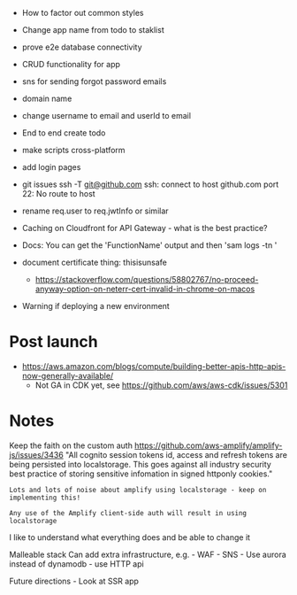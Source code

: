 - How to factor out common styles   
- Change app name from todo to staklist
- prove e2e database connectivity
- CRUD functionality for app
- sns for sending forgot password emails
- domain name


- change username to email and userId to email

- End to end create todo        



- make scripts cross-platform
- add login pages
- git issues
    ssh -T git@github.com
    ssh: connect to host github.com port 22: No route to host
- rename req.user to req.jwtInfo or similar
- Caching on Cloudfront for API Gateway - what is the best practice?
- Docs: You can get the 'FunctionName' output and then 'sam logs -tn <FunctionName>'

- document certificate thing: thisisunsafe
  - https://stackoverflow.com/questions/58802767/no-proceed-anyway-option-on-neterr-cert-invalid-in-chrome-on-macos


- Warning if deploying a new environment

# Post launch

- https://aws.amazon.com/blogs/compute/building-better-apis-http-apis-now-generally-available/
  - Not GA in CDK yet, see https://github.com/aws/aws-cdk/issues/5301


# Notes

Keep the faith on the custom auth
    https://github.com/aws-amplify/amplify-js/issues/3436
        "All cognito session tokens id, access and refresh tokens are being persisted into localstorage. This goes against all industry security best practice of storing sensitive infomation in signed httponly cookies."

    Lots and lots of noise about amplify using localstorage - keep on implementing this!

    Any use of the Amplify client-side auth will result in using localstorage



I like to understand what everything does and be able to change it

Malleable stack
    Can add extra infrastructure, e.g.
        - WAF
        - SNS
        - Use aurora instead of dynamodb
        - use HTTP api

Future directions
    - Look at SSR app